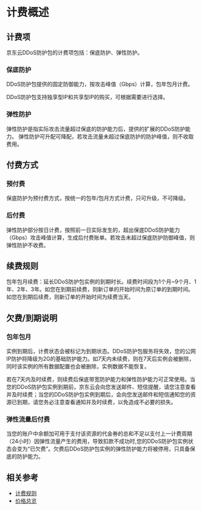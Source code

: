 # 计费概述

## 计费项
京东云DDoS防护包的计费项包括：保底防护、弹性防护。

### 保底防护
DDoS防护包提供的固定防御能力，按攻击峰值（Gbps）计算，包年包月计费。

DDoS防护包支持独享型IP和共享型IP的购买，可根据需要进行选择。

### 弹性防护
弹性防护是指实际攻击流量超过保底的防护能力后，提供的扩展的DDoS防护能力。
弹性防护可升配可降配，若攻击流量未超过保底防护的防护峰值，则不收取费用。



## 付费方式
### 预付费
保底防护为预付费方式，按统一的包年/包月方式计费，只可升级，不可降级。
### 后付费
弹性防护部分按日计费，按照前一日实际发生的，超出保底DDoS防护能力（Gbps）攻击峰值计算，生成后付费账单。若攻击未超过保底防护防御峰值，则弹性防护不收费。


 ## 续费规则
包年包月续费：延长DDoS防护包实例的到期时长。续费时间段为1个月~9个月、1年、2年、3年。如您在到期前续费，则新订单的开始时间为原订单的到期时间。如您在到期后续费，则新订单的开始时间为续费当天。


## 欠费/到期说明
### 包年包月
实例到期后，计费状态会被标记为到期状态。DDoS防护包服务将失效，您的公网IP防护将降级为2G的基础防护能力。如7天内未续费，则在7天后实例会被删除，同时该实例的所有数据配置也会被删除，实例数据不能恢复。

若在7天内及时续费，则续费后保底带宽防护能力和弹性防护能力可正常使用。当您的DDoS防护包实例到期前，京东云会向您发送邮件、短信提醒，请您注意查看并及时续费；当您的DDoS防护包实例到期后，会向您发送邮件和短信通知您的资源已到期，请您务必注意查看通知并及时续费，以免造成不必要的损失。

### 弹性流量后付费
当您的账户中余额加可用于支付该资源的代金券的总和不足以支付上一计费周期（24小时）因弹性流量产生的费用，导致扣款不成功时,您的DDoS防护包实例状态会变为“已欠费”。欠费后DDoS防护包实例的弹性防护能力将被停用，只具备保底的防护能力。


## 相关参考

- [计费规则](Billing-Rules.md)
- [价格总览](Price-Overview.md)
